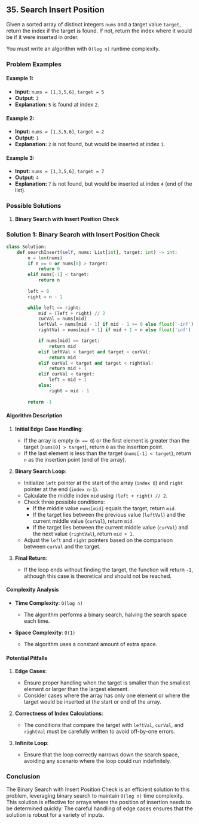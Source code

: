 ## 35. Search Insert Position

Given a sorted array of distinct integers `nums` and a target value `target`, return the index if the target is found. If not, return the index where it would be if it were inserted in order.

You must write an algorithm with `O(log n)` runtime complexity.

### Problem Examples

#### Example 1:
- **Input:** `nums = [1,3,5,6]`, `target = 5`
- **Output:** `2`
- **Explanation:** `5` is found at index `2`.

#### Example 2:
- **Input:** `nums = [1,3,5,6]`, `target = 2`
- **Output:** `1`
- **Explanation:** `2` is not found, but would be inserted at index `1`.

#### Example 3:
- **Input:** `nums = [1,3,5,6]`, `target = 7`
- **Output:** `4`
- **Explanation:** `7` is not found, but would be inserted at index `4` (end of the list).

### Possible Solutions

1. **Binary Search with Insert Position Check**

### Solution 1: Binary Search with Insert Position Check

```python
class Solution:
    def searchInsert(self, nums: List[int], target: int) -> int:
        n = len(nums)
        if n == 0 or nums[0] > target:
            return 0
        elif nums[-1] < target:
            return n
        
        left = 0
        right = n - 1

        while left <= right:
            mid = (left + right) // 2
            curVal = nums[mid]
            leftVal = nums[mid - 1] if mid - 1 >= 0 else float('-inf')
            rightVal = nums[mid + 1] if mid + 1 < n else float('inf')

            if nums[mid] == target:
                return mid
            elif leftVal < target and target < curVal:
                return mid
            elif curVal < target and target < rightVal:
                return mid + 1
            elif curVal < target:
                left = mid + 1
            else:
                right = mid - 1
            
        return -1
```

#### Algorithm Description

1. **Initial Edge Case Handling**:
   - If the array is empty (`n == 0`) or the first element is greater than the target (`nums[0] > target`), return `0` as the insertion point.
   - If the last element is less than the target (`nums[-1] < target`), return `n` as the insertion point (end of the array).

2. **Binary Search Loop**:
   - Initialize `left` pointer at the start of the array (`index 0`) and `right` pointer at the end (`index n-1`).
   - Calculate the middle index `mid` using `(left + right) // 2`.
   - Check three possible conditions:
     - If the middle value `nums[mid]` equals the target, return `mid`.
     - If the target lies between the previous value (`leftVal`) and the current middle value (`curVal`), return `mid`.
     - If the target lies between the current middle value (`curVal`) and the next value (`rightVal`), return `mid + 1`.
   - Adjust the `left` and `right` pointers based on the comparison between `curVal` and the target.

3. **Final Return**:
   - If the loop ends without finding the target, the function will return `-1`, although this case is theoretical and should not be reached.

#### Complexity Analysis

- **Time Complexity**: `O(log n)`
  - The algorithm performs a binary search, halving the search space each time.
  
- **Space Complexity**: `O(1)`
  - The algorithm uses a constant amount of extra space.

#### Potential Pitfalls

1. **Edge Cases**:
   - Ensure proper handling when the target is smaller than the smallest element or larger than the largest element.
   - Consider cases where the array has only one element or where the target would be inserted at the start or end of the array.

2. **Correctness of Index Calculations**:
   - The conditions that compare the target with `leftVal`, `curVal`, and `rightVal` must be carefully written to avoid off-by-one errors.

3. **Infinite Loop**:
   - Ensure that the loop correctly narrows down the search space, avoiding any scenario where the loop could run indefinitely.

### Conclusion

The Binary Search with Insert Position Check is an efficient solution to this problem, leveraging binary search to maintain `O(log n)` time complexity. This solution is effective for arrays where the position of insertion needs to be determined quickly. The careful handling of edge cases ensures that the solution is robust for a variety of inputs.

